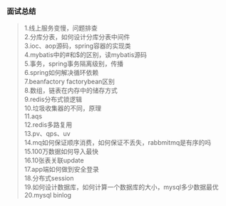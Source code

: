 ### 面试总结
> 1.线上服务变慢，问题排查<br/>
> 2.分库分表，如何设计分库分表中间件<br/>
> 3.ioc、aop源码，spring容器的实现类<br/>
> 4.mybatis中的#和$的区别，读mybatis源码<br/>
> 5.事务，spring事务隔离级别，传播<br/>
> 6.spring如何解决循环依赖<br/>
> 7.beanfactory factorybean区别<br/>
> 8.数组，链表在内存中的储存方式<br/>
> 9.redis分布式锁逻辑<br/>
> 10.垃圾收集器的不同，原理<br/>
> 11.aqs<br/>
> 12.redis多路复用<br/>
> 13.pv、qps、uv<br/>
> 14.mq如何保证顺序消费，如何保证不丢失，rabbmitmq是有序的吗<br/>
> 15.100万数据如何导入最快<br/>
> 16.10张表关联update<br/>
> 17.app端如何做到安全登录<br/>
> 18.分布式session<br/>
> 19.如何设计数据库，如何计算一个数据库的大小，mysql多少数据最优<br/>
> 20.mysql binlog<br/>

